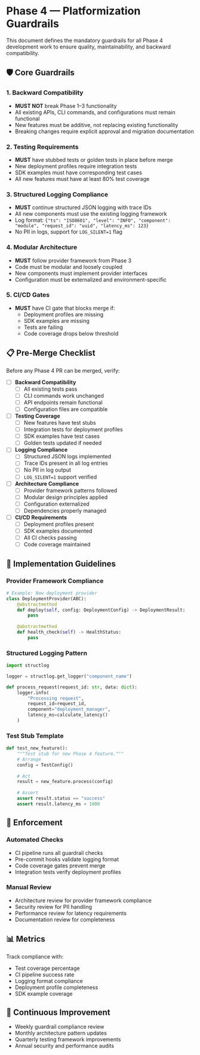 # Phase 4 — Platformization Guardrails

This document defines the mandatory guardrails for all Phase 4 development work to ensure quality, maintainability, and backward compatibility.

## 🛡️ Core Guardrails

### 1. Backward Compatibility
- **MUST NOT** break Phase 1–3 functionality
- All existing APIs, CLI commands, and configurations must remain functional
- New features must be additive, not replacing existing functionality
- Breaking changes require explicit approval and migration documentation

### 2. Testing Requirements
- **MUST** have stubbed tests or golden tests in place before merge
- New deployment profiles require integration tests
- SDK examples must have corresponding test cases
- All new features must have at least 80% test coverage

### 3. Structured Logging Compliance
- **MUST** continue structured JSON logging with trace IDs
- All new components must use the existing logging framework
- Log format: `{"ts": "ISO8601", "level": "INFO", "component": "module", "request_id": "uuid", "latency_ms": 123}`
- No PII in logs, support for `LOG_SILENT=1` flag

### 4. Modular Architecture
- **MUST** follow provider framework from Phase 3
- Code must be modular and loosely coupled
- New components must implement provider interfaces
- Configuration must be externalized and environment-specific

### 5. CI/CD Gates
- **MUST** have CI gate that blocks merge if:
  - Deployment profiles are missing
  - SDK examples are missing
  - Tests are failing
  - Code coverage drops below threshold

## 📋 Pre-Merge Checklist

Before any Phase 4 PR can be merged, verify:

- [ ] **Backward Compatibility**
  - [ ] All existing tests pass
  - [ ] CLI commands work unchanged
  - [ ] API endpoints remain functional
  - [ ] Configuration files are compatible

- [ ] **Testing Coverage**
  - [ ] New features have test stubs
  - [ ] Integration tests for deployment profiles
  - [ ] SDK examples have test cases
  - [ ] Golden tests updated if needed

- [ ] **Logging Compliance**
  - [ ] Structured JSON logs implemented
  - [ ] Trace IDs present in all log entries
  - [ ] No PII in log output
  - [ ] `LOG_SILENT=1` support verified

- [ ] **Architecture Compliance**
  - [ ] Provider framework patterns followed
  - [ ] Modular design principles applied
  - [ ] Configuration externalized
  - [ ] Dependencies properly managed

- [ ] **CI/CD Requirements**
  - [ ] Deployment profiles present
  - [ ] SDK examples documented
  - [ ] All CI checks passing
  - [ ] Code coverage maintained

## 🔧 Implementation Guidelines

### Provider Framework Compliance
```python
# Example: New deployment provider
class DeploymentProvider(ABC):
    @abstractmethod
    def deploy(self, config: DeploymentConfig) -> DeploymentResult:
        pass
    
    @abstractmethod
    def health_check(self) -> HealthStatus:
        pass
```

### Structured Logging Pattern
```python
import structlog

logger = structlog.get_logger("component_name")

def process_request(request_id: str, data: dict):
    logger.info(
        "Processing request",
        request_id=request_id,
        component="deployment_manager",
        latency_ms=calculate_latency()
    )
```

### Test Stub Template
```python
def test_new_feature():
    """Test stub for new Phase 4 feature."""
    # Arrange
    config = TestConfig()
    
    # Act
    result = new_feature.process(config)
    
    # Assert
    assert result.status == "success"
    assert result.latency_ms < 1000
```

## 🚨 Enforcement

### Automated Checks
- CI pipeline runs all guardrail checks
- Pre-commit hooks validate logging format
- Code coverage gates prevent merge
- Integration tests verify deployment profiles

### Manual Review
- Architecture review for provider framework compliance
- Security review for PII handling
- Performance review for latency requirements
- Documentation review for completeness

## 📊 Metrics

Track compliance with:
- Test coverage percentage
- CI pipeline success rate
- Logging format compliance
- Deployment profile completeness
- SDK example coverage

## 🔄 Continuous Improvement

- Weekly guardrail compliance review
- Monthly architecture pattern updates
- Quarterly testing framework improvements
- Annual security and performance audits
